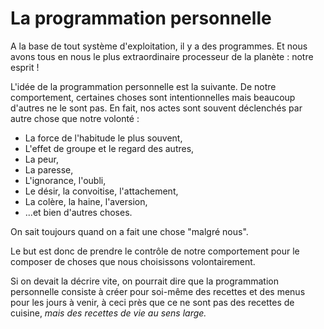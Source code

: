 


# La programmation personnelle

A la base de tout système d'exploitation, il y a des programmes. Et nous avons tous en nous le plus extraordinaire processeur de la planète : notre esprit !

L'idée de la programmation personnelle est la suivante. De notre comportement, certaines choses sont intentionnelles mais beaucoup d'autres ne le sont pas. En fait, nos actes sont souvent déclenchés par autre chose que notre volonté :

- La force de l'habitude le plus souvent,
- L'effet de groupe et le regard des autres,
- La peur,
- La paresse,
- L'ignorance, l'oubli,
- Le désir, la convoitise, l'attachement,
- La colère, la haine, l'aversion,
- ...et bien d'autres choses.

On sait toujours quand on a fait une chose "malgré nous".

Le but est donc de prendre le contrôle de notre comportement pour le composer de choses que nous choisissons volontairement.

Si on devait la décrire vite, on pourrait dire que la programmation personnelle consiste à créer pour soi-même des recettes et des menus pour les jours à venir, à ceci près que ce ne sont pas des recettes de cuisine, *mais des recettes de vie au sens large.*
